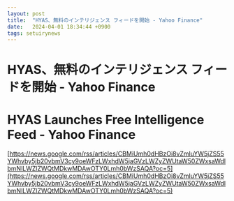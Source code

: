 ```yaml
---
layout: post
title:  "HYAS、無料のインテリジェンス フィードを開始 - Yahoo Finance"
date:   2024-04-01 18:34:44 +0900
tags: setuirynews 
---
```


# HYAS、無料のインテリジェンス フィードを開始 - Yahoo Finance



# HYAS Launches Free Intelligence Feed - Yahoo Finance

[https://news.google.com/rss/articles/CBMiUmh0dHBzOi8vZmluYW5jZS55YWhvby5jb20vbmV3cy9oeWFzLWxhdW5jaGVzLWZyZWUtaW50ZWxsaWdlbmNlLWZlZWQtMDkwMDAwOTY0Lmh0bWzSAQA?oc=5](https://news.google.com/rss/articles/CBMiUmh0dHBzOi8vZmluYW5jZS55YWhvby5jb20vbmV3cy9oeWFzLWxhdW5jaGVzLWZyZWUtaW50ZWxsaWdlbmNlLWZlZWQtMDkwMDAwOTY0Lmh0bWzSAQA?oc=5)

